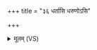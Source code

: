 +++
title = "३६ धर्तासि धरुणोऽसि"

+++
<details><summary>मूलम् (VS)</summary>

ध॒र्तासि॑ध॒रुणो॑ऽसि॒ वंस॑गोऽसि ॥
</details>